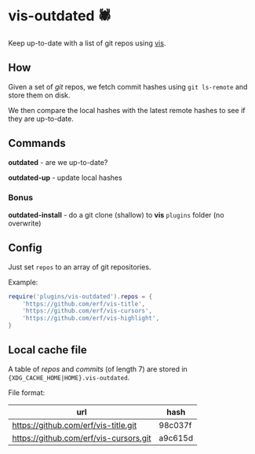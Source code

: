 # vis-outdated 🕷️

Keep up-to-date with a list of git repos using [vis](https://github.com/martanne/vis).

## How

Given a set of *git* repos, we fetch commit hashes using `git ls-remote` and store them on disk. 

We then compare the local hashes with the latest remote hashes to see if they are up-to-date.

## Commands

**outdated** - are we up-to-date?

**outdated-up** - update local hashes

### Bonus

**outdated-install** - do a git clone (shallow) to **vis** `plugins` folder (no overwrite)

## Config

Just set `repos` to an array of git repositories.

Example:

``` lua
require('plugins/vis-outdated').repos = {
	'https://github.com/erf/vis-title',
	'https://github.com/erf/vis-cursors',
	'https://github.com/erf/vis-highlight',
}
```

## Local cache file

A table of *repos* and *commits* (of length 7) are stored in `{XDG_CACHE_HOME|HOME}.vis-outdated`.

File format:

| url | hash |
|-----|------|
| https://github.com/erf/vis-title.git | 98c037f |
| https://github.com/erf/vis-cursors.git |a9c615d |
